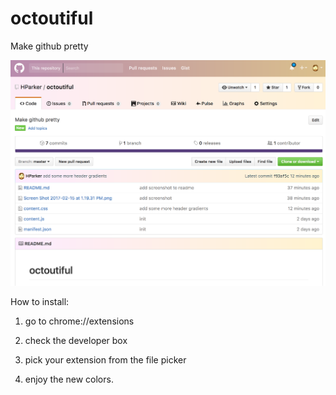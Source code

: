 # octoutiful
Make github pretty

![screenshot](screenshot.png)

How to install:

1. go to chrome://extensions

2. check the developer box

3. pick your extension from the file picker

4. enjoy the new colors.
